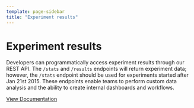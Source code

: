```yaml
---
template: page-sidebar
title: "Experiment results"
---
```


# Experiment results

Developers can programmatically access experiment results through our REST API. The `/stats` and `/results` endpoints will return experiment data; however, the `/stats` endpoint should be used for experiments started after Jan 21st 2015. These endpoints enable teams to perform custom data analysis and the ability to create internal dashboards and workflows.

<a class="button button--highlight" href="/rest/v1/#results">
View Documentation
</a>
